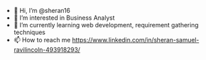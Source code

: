- 👋 Hi, I’m @sheran16
- 👀 I’m interested in Business Analyst
- 🌱 I’m currently learning web development, requirement gathering techniques 
- 📫 How to reach me https://www.linkedin.com/in/sheran-samuel-ravilincoln-493918293/

<!---
sheran16/sheran16 is a ✨ special ✨ repository because its `README.md` (this file) appears on your GitHub profile.
You can click the Preview link to take a look at your changes.
--->
